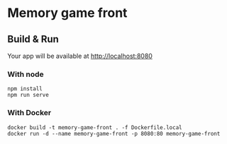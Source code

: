 # Memory game front

## Build & Run

Your app will be available at [http://localhost:8080](http://localhost:8080)

### With node

```shell
npm install
npm run serve
```

### With Docker

```shell
docker build -t memory-game-front . -f Dockerfile.local
docker run -d --name memory-game-front -p 8080:80 memory-game-front
```
